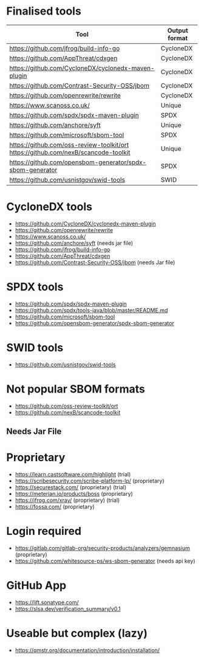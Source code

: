 # Finalised tools
|Tool   |Output format                                      |
|-------|---------------------------------------------------|
|https://github.com/jfrog/build-info-go|CycloneDX                                          |
|https://github.com/AppThreat/cdxgen|CycloneDX                                          |
|https://github.com/CycloneDX/cyclonedx-maven-plugin|CycloneDX                                          |
|https://github.com/Contrast-Security-OSS/jbom|CycloneDX                                          |
|https://github.com/openrewrite/rewrite|CycloneDX                                          |
|https://www.scanoss.co.uk/|Unique                                             |
|https://github.com/spdx/spdx-maven-plugin|SPDX                                               |
|https://github.com/anchore/syft|Unique                                             |
|https://github.com/microsoft/sbom-tool|SPDX                                               |
|https://github.com/oss-review-toolkit/ort https://github.com/nexB/scancode-toolkit|Unique                                             |
|https://github.com/opensbom-generator/spdx-sbom-generator|SPDX                                               |
|https://github.com/usnistgov/swid-tools|SWID                                               |


# CycloneDX tools
- https://github.com/CycloneDX/cyclonedx-maven-plugin
- https://github.com/openrewrite/rewrite
- https://www.scanoss.co.uk/
- https://github.com/anchore/syft (needs jar file)
- https://github.com/jfrog/build-info-go
- https://github.com/AppThreat/cdxgen
- https://github.com/Contrast-Security-OSS/jbom (needs Jar file)

# SPDX tools

- https://github.com/spdx/spdx-maven-plugin
- https://github.com/spdx/tools-java/blob/master/README.md
- https://github.com/microsoft/sbom-tool
- https://github.com/opensbom-generator/spdx-sbom-generator

# SWID tools

- https://github.com/usnistgov/swid-tools

# Not popular SBOM formats

- https://github.com/oss-review-toolkit/ort
- https://github.com/nexB/scancode-toolkit

## Needs Jar File

# Proprietary
- https://learn.castsoftware.com/highlight (trial)
- https://scribesecurity.com/scribe-platform-lp/ (proprietary)
- https://securestack.com/ (proprietary) (trial)
- https://meterian.io/products/boss (proprietary)
- https://jfrog.com/xray/ (proprietary) (trial)
- https://fossa.com/ (proprietary)


# Login required

- https://gitlab.com/gitlab-org/security-products/analyzers/gemnasium (proprietary)
- https://github.com/whitesource-ps/ws-sbom-generator (needs api key)

# GitHub App

- https://lift.sonatype.com/
- https://slsa.dev/verification_summary/v0.1

# Useable but complex (lazy)

- https://qmstr.org/documentation/introduction/installation/
